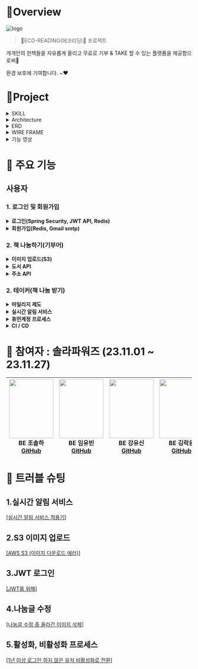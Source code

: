 #  🍳Overview

![logo](https://github.com/Team-Solar-Powers/eco_reading/assets/74632395/0e157e21-c028-4ac6-9e3e-f5fd7b2c54db)


> 💚ECO-READING(에코리딩)💚 프로젝트


  개개인의 헌책들을 자유롭게 올리고 무료로 기부 & TAKE 할 수 있는 플랫폼을 제공함으로써👀
  
  환경 보호에 기여합니다. ~❤


  


#  🚩Project

<details>
<summary>SKILL</summary>
<div markdown="1">       

**[Front-end]**  
<img src="https://img.shields.io/badge/javascript-F7DF1E?style=for-the-badge&logo=javascript&logoColor=black"> <img src="https://img.shields.io/badge/bootstrap-7952B3?style=for-the-badge&logo=bootstrap&logoColor=white">
<img src="https://img.shields.io/badge/css-1572B6?style=for-the-badge&logo=css3&logoColor=white"> <img src="https://img.shields.io/badge/HTML5-E34F26?style=for-the-badge&logo=html5&logoColor=white" /> 

**[Back-end]**   
<img src="https://img.shields.io/badge/java-007396?style=for-the-badge&logo=java&logoColor=white"> <img src="https://img.shields.io/badge/oracle-F80000?style=for-the-badge&logo=oracle&logoColor=white"> <img src="https://img.shields.io/badge/spring-6DB33F?style=for-the-badge&logo=spring&logoColor=white"> 
<img src="https://img.shields.io/badge/apache tomcat-F8DC75?style=for-the-badge&logo=apachetomcat&logoColor=white"> <img src="https://img.shields.io/badge/MyBatis-%232BA9E1.svg?style=for-the-badge&logoColor=white" /> 

**[Tool & Environment]**  
<img src="https://img.shields.io/badge/github-181717?style=for-the-badge&logo=github&logoColor=white"> <img src="https://img.shields.io/badge/eclipse ide-2C2255?style=for-the-badge&logo=eclipse ide&logoColor=white"> <img src="https://img.shields.io/badge/figma-F24E1E?style=for-the-badge&logo=figma&logoColor=white"> <img src="https://img.shields.io/badge/Postman-FF6C37?style=for-the-badge&logo=postman&logoColor=white" />

</div>
</details>

<details>
<summary>Architecture</summary>
<div markdown="1">       

![image](https://github.com/Team-Solar-Powers/eco_reading/assets/74632395/a73a80ec-aee2-46c9-bae8-f4e972b5f969)



</div>
</details>

<details>
<summary>ERD</summary>
<div markdown="1">       

![image](https://github.com/Team-Solar-Powers/eco_reading/assets/74632395/ab3c3bae-eb1c-4f6f-a341-46d8a70489bf)



</div>
</details>


<details>
<summary>WIRE FRAME</summary>
<div markdown="1">  
  
![image](https://github.com/Team-Solar-Powers/eco_reading/assets/74632395/0fe1bab7-0319-4ceb-ad37-411c3f078ba0)


[피그마 링크 입니다.](https://www.figma.com/file/rxLKOIfFVjn3o0MMHGPFzD/checkcheck?type=design&node-id=0-1&mode=design)

</div>
</details>

<details>
<summary>기능 영상</summary>
<div markdown="1">       

😎숨겨진 내용😎

</div>
</details>

#  📍 주요 기능

## **사용자**
### 1. 로그인 및 회원가입
<details>
  <summary><strong>로그인(Spring Security, JWT API, Redis)</strong></summary>
  <div markdown="1">
  
    사용자가 로그인시에 Access, Refresh 토큰을 발급하고
    Access 토큰을 Redis에 저장하여 사용자가 로그인 했음을 알 수 있습니다.
  </div>  
</details>

<details>
  <summary><strong>회원가입(Redis, Gmail smtp)</strong></summary>
  <div markdown="1">
    
    사용자가 이메일 인증을 시도할 경우에 인증 번호를 redis에 저장하고 gmail smtp를 활용하여
    사용자에게 인증 번호를 보내줍니다. 그리고 인증 번호를 체크 비교 후에 이메일 인증을 성공합니다.
  </div>
</details>

### 2. 책 나눔하기(기부어)

<details>
  <summary><strong>이미지 업로드(S3)</strong></summary>
  <div markdown="1">
        
    사용자가 이미지를 업로드 하면 이미지를 아마존 S3에 저장하고
    그 URL을 받아서 저희 데이터 베이스에 저장하였습니다.
  </div>
</details>

<details>
  <summary><strong>도서 API</strong></summary>
  <div markdown="1">
    
  **[도서 검색을 위해 네이버의 도서 검색 API를 사용하였습니다.]**
    
    네이버의 도서 검색 API를 활용하여, 값을 검색하고
    그 값을 다음 페이지에서 model로 변환하여 받아서 값을 채워 넣어줍니다.
  </div>
</details>

<details>
  <summary><strong>주소 API</strong></summary>
  <div markdown="1">

  **[주소 입력을 위해 카카오 도로명 주소 API를 활용하였습니다.]**
    
    도로명으로 주소를 검색하면 주소 API에서 값을 받아와서 페이지에 채워 넣어줍니다.
  </div>
</details>

### 2. 테이커(책 나눔 받기)
<details>
  <summary><strong>마일리지 제도</strong></summary>
  <div markdown="1">
    
  **[실시간 알림 서비스를 위해서 Spring SSE 통신을 활용하였습니다.]**

    
  </div>
</details>



<details>
  <summary><strong>실시간 알림 서비스</strong></summary>
  <div markdown="1">
    
  **[실시간 알림 서비스를 위해서 Spring SSE 통신을 활용하였습니다.]**

    
  </div>
</details>

<details>
  <summary><strong>휴먼계정 프로세스</strong></summary>
  <div markdown="1">

  **[휴면계정 프로세스를 위해서 Spring Scheduler를 사용하였습니다.]**
    
    일주일에 한 번씩 로그인 히스토리 데이터 베이스에 들어가
    1년 동안 로그인 기록이 없는 유저의 계정을 휴면 계정으로 전환합니다.
  </div>
</details>





<details>
  <summary><strong>CI / CD</strong></summary>
  <div markdown="1">

  **[gitHub action과 AWS의 beanstalk을 활용하였습니다.]**
   
    github master branch에 push가 일어나면 elastic beanstalk으로 자동 배포가 일어납니다.
    ec2에 dockerFile과 redis를 docker-compose로 묶어서
  </div>
</details>

#  🚀 참여자 : 솔라파워즈 (23.11.01 ~ 23.11.27)


|<img src="https://github.com/Team-Solar-Powers/eco_reading/assets/74632395/c5259aff-07fe-4837-81a1-be5226d184b1" width="120" height="160"/><br/>BE 조솔하 <a href="https://github.com/josolha">GitHub</a>|<img src="https://github.com/Team-Solar-Powers/eco_reading/assets/74632395/4ddcd83d-4c48-4575-a5e6-ad30735fa1e8" width="120" height="160"/><br/>BE 임유빈 <a href="https://github.com/yubin-im">GitHub</a>|<img src="https://github.com/Team-Solar-Powers/eco_reading/assets/74632395/5ad2d7ab-16af-485d-a650-44cb5f833b6f" width="120" height="160"/><br/>BE 강유신 <a href="https://github.com/simidot">GitHub</a>|<img src="https://github.com/Team-Solar-Powers/eco_reading/assets/74632395/366dd0fa-6e4e-4064-94d6-c17ded5662e2" width="120" height="160"/><br/>BE 김락윤 <a href="https://github.com/rakyun1">GitHub</a>|
|:---:|:---:|:---:|:---:|



#  💊 트러블 슈팅
## 1.실시간 알림 서비스
[ [실시간 알림 서비스 적용기] ](https://josolha.tistory.com/36)

## 2.S3 이미지 업로드
[ [AWS S3 (이미지 다운로드 에러)] ](https://josolha.tistory.com/35)

## 3.JWT 로그인
[ [JWT를 위해] ](https://josolha.tistory.com/28)

## 4.나눔글 수정
[ [나눔글 수정 중 올라간 이미지 삭제] ](https://www.notion.so/rakyun/e6b65542efdf443cade7229cf397e7d6)

## 5.활성화, 비활성화 프로세스
[[1년 이상 로그인 하지 않은 유저 비활성화로 전환]](https://www.notion.so/rakyun/44d6245c8db24fb0bf1b22ee2268fe86)
